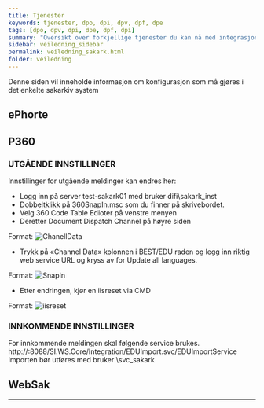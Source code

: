 ```yaml
---
title: Tjenester
keywords: tjenester, dpo, dpi, dpv, dpf, dpe
tags: [dpo, dpv, dpi, dpe, dpf, dpi]
summary: "Oversikt over forkjellige tjenester du kan nå med integrasjonspunket"
sidebar: veiledning_sidebar
permalink: veiledning_sakark.html
folder: veiledning
---
```


Denne siden vil inneholde informasjon om konfigurasjon som må gjøres i det enkelte sakarkiv system

## ePhorte

## P360

### UTGÅENDE INNSTILLINGER

Innstillinger for utgående meldinger kan endres her:
* Logg inn på server test-sakark01 med bruker difi\sakark_inst
* Dobbeltklikk på 360SnapIn.msc som du finner på skrivebordet.
* Velg 360 Code Table Edioter på venstre menyen
* Deretter Document Dispatch Channel på høyre siden

Format: ![ChanellData](https://raw.githubusercontent.com/difi/move-integrasjonspunkt/gh-pages/_data/files/ChannelData.png)

* Trykk på «Channel Data» kolonnen i BEST/EDU raden og legg inn riktig web service URL og kryss av for Update all languages.

Format: ![SnapIn](https://raw.githubusercontent.com/difi/move-integrasjonspunkt/gh-pages/_data/files/SnapIn.png)

* Etter endringen, kjør en iisreset via CMD

Format: ![iisreset](https://raw.githubusercontent.com/difi/move-integrasjonspunkt/gh-pages/_data/files/iisreset.png)


### INNKOMMENDE INNSTILLINGER

For innkommende meldingen skal følgende service brukes.
http://<maksinnavn>:8088/SI.WS.Core/Integration/EDUImport.svc/EDUImportService
Importen bør utføres med bruker <domene>\svc_sakark

## WebSak


---
